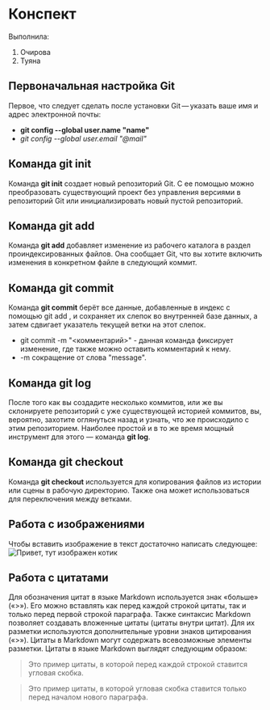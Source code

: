 # Конспект 

Выполнила:
1. Очирова
2. Туяна

## Первоначальная настройка Git
Первое, что следует сделать после установки Git — указать ваше имя и адрес электронной почты:
* __git config --global user.name "name"__ 
* *git config --global user.email "@mail"*

## Команда git init
Команда **git init** создает новый репозиторий Git. С ее помощью можно преобразовать существующий проект без управления версиями в репозиторий Git или инициализировать новый пустой репозиторий.

## Команда git add
Команда **git add** добавляет изменение из рабочего каталога в раздел проиндексированных файлов. Она сообщает Git, что вы хотите включить изменения в конкретном файле в следующий коммит.

## Команда git commit
Команда **git commit** берёт все данные, добавленные в индекс с помощью git add , и сохраняет их слепок во внутренней базе данных, а затем сдвигает указатель текущей ветки на этот слепок. 
* git commit -m "<комментарий>" - данная команда фиксирует изменение, где также можно оставить комментарий к нему.
* -m сокращение от слова "message".

## Команда git log
После того как вы создадите несколько коммитов, или же вы склонируете репозиторий с уже существующей историей коммитов, вы, вероятно, захотите оглянуться назад и узнать, что же происходило с этим репозиторием. Наиболее простой и в то же время мощный инструмент для этого — команда **git log**.

## Команда git checkout
Команда **git checkout** используется для копирования файлов из истории или сцены в рабочую директорию. Также она может использоваться для переключения между ветками.

## Работа с изображениями
Чтобы вставить изображение в текст достаточно написать следующее:
![Привет, тут изображен котик](kotik.jpg)

## Работа с цитатами
Для обозначения цитат в языке Markdown используется знак «больше» («>»). Его можно вставлять как перед каждой строкой цитаты, так и только перед первой строкой параграфа. Также синтаксис Markdown позволяет создавать вложенные цитаты (цитаты внутри цитат). Для их разметки используются дополнительные уровни знаков цитирования («>»). Цитаты в Markdown могут содержать всевозможные элементы разметки. Цитаты в языке Markdown выглядят следующим образом:

>Это пример цитаты,
>в которой перед каждой строкой
>ставится угловая скобка.

>Это пример цитаты,
в которой угловая скобка
ставится только перед началом нового параграфа.

